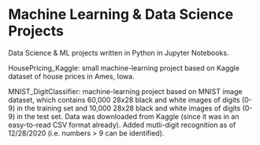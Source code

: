 # Machine Learning & Data Science Projects
Data Science &amp; ML projects written in Python in Jupyter Notebooks. 

HousePricing_Kaggle: small machine-learning project based on Kaggle dataset of house prices in Ames, Iowa.

MNIST_DigitClassifier: machine-learning project based on MNIST image dataset, which contains 60,000 28x28 black and white images of digits (0-9) in the training set and
10,000 28x28 black and white images of digits (0-9) in the test set. Data was downloaded from Kaggle (since it was in an easy-to-read CSV format already). Added mutli-digit recognition as of 12/28/2020 (i.e. numbers > 9 can be identified).
